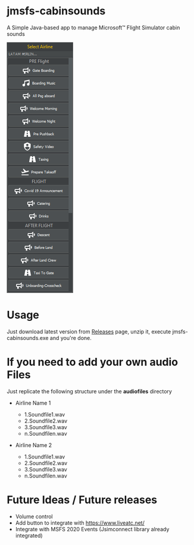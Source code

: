 # jmsfs-cabinsounds

A Simple Java-based app to manage Microsoft™ Flight Simulator cabin sounds

![Screenshot](https://github.com//juantoledo/jmsfs-cabinsounds/blob/main/screenshot.png?raw=true)


# Usage

Just download latest version from  [Releases]( https://github.com/juantoledo/jmsfs-cabinsounds/releases) page, unzip it, execute jmsfs-cabinsounds.exe and you're done.


# If you need to add your own audio Files 

Just replicate the following structure under the **audiofiles** directory 


* Airline Name 1
  * 1.Soundfile1.wav
  * 2.Soundfile2.wav
  * 3.Soundfile3.wav
  * n.Soundfilen.wav  
   
* Airline Name 2
  * 1.Soundfile1.wav
  * 2.Soundfile2.wav
  * 3.Soundfile3.wav
  * n.Soundfilen.wav  


# Future Ideas  / Future releases 

* Volume control
* Add button to integrate with https://www.liveatc.net/
* Integrate with MSFS 2020 Events (Jsimconnect library already integrated)




